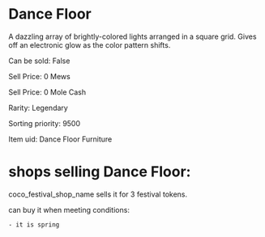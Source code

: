 # Dance Floor

A dazzling array of brightly-colored lights arranged in a square grid. Gives off an electronic glow as the color pattern shifts.

Can be sold: False

Sell Price: 0 Mews

Sell Price: 0 Mole Cash

Rarity: Legendary

Sorting priority: 9500

Item uid: Dance Floor Furniture

# shops selling Dance Floor:

coco_festival_shop_name sells it for 3 festival tokens.

  can buy it when meeting conditions: 

    - it is spring